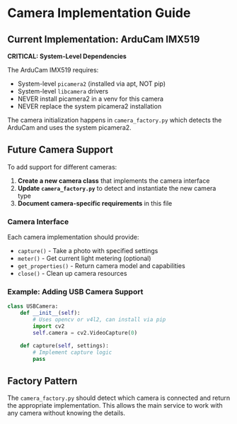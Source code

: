 # Camera Implementation Guide

## Current Implementation: ArduCam IMX519

**CRITICAL: System-Level Dependencies**

The ArduCam IMX519 requires:

- System-level `picamera2` (installed via apt, NOT pip)
- System-level `libcamera` drivers
- NEVER install picamera2 in a venv for this camera
- NEVER replace the system picamera2 installation

The camera initialization happens in `camera_factory.py` which detects the ArduCam and uses the system picamera2.

## Future Camera Support

To add support for different cameras:

1. **Create a new camera class** that implements the camera interface
2. **Update `camera_factory.py`** to detect and instantiate the new camera type
3. **Document camera-specific requirements** in this file

### Camera Interface

Each camera implementation should provide:

- `capture()` - Take a photo with specified settings
- `meter()` - Get current light metering (optional)
- `get_properties()` - Return camera model and capabilities
- `close()` - Clean up camera resources

### Example: Adding USB Camera Support

```python
class USBCamera:
    def __init__(self):
        # Uses opencv or v4l2, can install via pip
        import cv2
        self.camera = cv2.VideoCapture(0)

    def capture(self, settings):
        # Implement capture logic
        pass
```

## Factory Pattern

The `camera_factory.py` should detect which camera is connected and return the appropriate implementation. This allows the main service to work with any camera without knowing the details.
